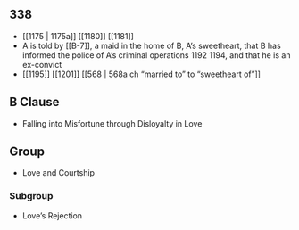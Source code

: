 ## 338
- [[1175 | 1175a]] [[1180]] [[1181]] 
- A is told by [[B-7]], a maid in the home of B, A’s sweetheart, that B has informed the police of A’s criminal operations 1192 1194, and that he is an ex-convict
- [[1195]] [[1201]] [[568 | 568a ch “married to” to “sweetheart of”]] 

## B Clause
- Falling into Misfortune through Disloyalty in Love

## Group
- Love and Courtship

### Subgroup
- Love’s Rejection

